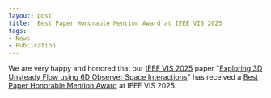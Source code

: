 ```yaml
---
layout: post
title:  Best Paper Honorable Mention Award at IEEE VIS 2025
tags:
- News
- Publication
---
```

We are very happy and honored that our <a href="http://ieeevis.org/year/2025/welcome" target="_blank">IEEE VIS 2025</a> paper "<a href="./research/observerspaces/" target="_blank">Exploring 3D Unsteady Flow using 6D Observer Space Interactions</a>" has received a <a href="http://ieeevis.org/year/2025/info/awards/best-paper-awards" target="_blank">Best Paper Honorable Mention Award</a> at IEEE VIS 2025.
